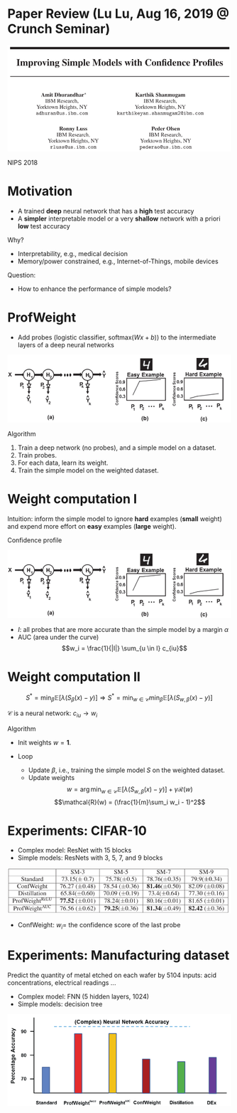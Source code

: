 # Paper Review (Lu Lu, Aug 16, 2019 @ Crunch Seminar)

![](figs/title.png)

NIPS 2018

# Motivation

- A trained **deep** neural network that has a **high** test accuracy
- A **simpler** interpretable model or a very **shallow** network with a priori **low** test accuracy

Why?

- Interpretability, e.g., medical decision
- Memory/power constrained, e.g., Internet-of-Things, mobile devices

Question:

- How to enhance the performance of simple models?

# ProfWeight

- Add probes (logistic classifier, softmax($Wx+b$)) to the intermediate layers of a deep neural networks

![](figs/idea.png)

Algorithm

1. Train a deep network (no probes), and a simple model on a dataset.
2. Train probes.
3. For each data, learn its weight.
4. Train the simple model on the weighted dataset.

# Weight computation I

Intuition: inform the simple model to ignore **hard** examples (**small** weight) and expend more effort on **easy** examples (**large** weight).

Confidence profile

![](figs/idea.png)

- $I$: all probes that are more accurate than the simple model by a margin $\alpha$
- AUC (area under the curve)
$$w_i = \frac{1}{|I|} \sum_{u \in I} c_{iu}$$

# Weight computation II

$$S^* = \min_{\beta} \mathbb{E}[\lambda (S_{\beta}(x)-y)] \Rightarrow S^* = \min_{w \in \mathcal{C}}\min_{\beta} \mathbb{E}[\lambda (S_{w, \beta}(x)-y)]$$

$\mathcal{C}$ is a neural network: $c_{iu} \to w_i$

Algorithm

- Init weights $w = \mathbf{1}$.
- Loop

    - Update $\beta$, i.e., training the simple model $S$ on the weighted dataset.
    - Update weights
      $$w = \arg\min_{w \in \mathcal{C}} \mathbb{E}[\lambda (S_{w, \beta}(x)-y)] + \gamma \mathcal{R}(w)$$
      $$\mathcal{R}(w) = (\frac{1}{m}\sum_i w_i - 1)^2$$

# Experiments: CIFAR-10

- Complex model: ResNet with 15 blocks
- Simple models: ResNets with 3, 5, 7, and 9 blocks

![](figs/cifar.png)

- ConfWeight: $w_i =$ the confidence score of the last probe

# Experiments: Manufacturing dataset

Predict the quantity of metal etched on each wafer by 5104 inputs: acid concentrations, electrical readings ...

- Complex model: FNN (5 hidden layers, 1024)
- Simple models: decision tree

![](figs/manufacturing.png)
